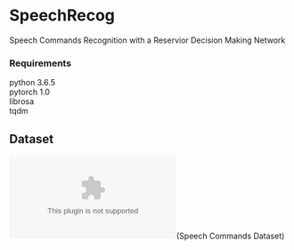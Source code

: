 # SpeechRecog
Speech Commands Recognition with a Reservior Decision Making Network

### Requirements
python 3.6.5\
pytorch 1.0\
librosa\
tqdm

## Dataset
![SCD](http://download.tensorflow.org/data/speech_commands_v0.01.tar.gz)(Speech Commands Dataset)

